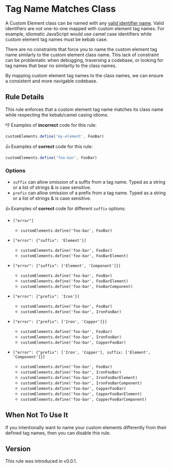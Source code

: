 # Tag Name Matches Class

A Custom Element class can be named with any [valid identifier name](https://mothereff.in/js-variables). Valid identifiers are not one-to-one mapped with custom element tag names. For example, idiomatic JavaScript would use camel case identifiers while custom element tag names must be kebab case.

There are no constraints that force you to name the custom element tag name similarly to the custom element class name. This lack of constraint can be problematic when debugging, traversing a codebase, or looking for tag names that bear no similarity to the class names.

By mapping custom element tag names to the class names, we can ensure a consistent and more navigable codebase.

## Rule Details

This rule enforces that a custom element tag name matches its class name while respecting the kebab/camel casing idioms.

👎 Examples of **incorrect** code for this rule:

```js
customElements.define('my-element', FooBar)
```

👍 Examples of **correct** code for this rule:

```js
customElements.define('foo-bar', FooBar)
```

### Options

- `suffix` can allow omission of a suffix from a tag name. Typed as a string or a list of strings & is case sensitive.
- `prefix` can allow omission of a prefix from a tag name. Typed as a string or a list of strings & is case sensitive.

👍 Examples of **correct** code for different `suffix` options:

- `["error"]`

  - `customElements.define('foo-bar', FooBar)`

- `["error": {"suffix": 'Element'}]`

  - `customElements.define('foo-bar', FooBar)`
  - `customElements.define('foo-bar', FooBarElement)`

- `["error": {"suffix": ['Element', 'Component']}]`

  - `customElements.define('foo-bar', FooBar)`
  - `customElements.define('foo-bar', FooBarElement)`
  - `customElements.define('foo-bar', FooBarComponent)`

- `["error": {"prefix": 'Iron'}]`

  - `customElements.define('foo-bar', FooBar)`
  - `customElements.define('foo-bar', IronFooBar)`

- `["error": {"prefix": ['Iron', 'Copper']}]`

  - `customElements.define('foo-bar', FooBar)`
  - `customElements.define('foo-bar', IronFooBar)`
  - `customElements.define('foo-bar', CopperFooBar)`

- `["error": {"prefix": ['Iron', 'Copper'], suffix: ['Element', 'Component']}]`
  - `customElements.define('foo-bar', FooBar)`
  - `customElements.define('foo-bar', IronFooBar)`
  - `customElements.define('foo-bar', IronFooBarElement)`
  - `customElements.define('foo-bar', IronFooBarComponent)`
  - `customElements.define('foo-bar', CopperFooBar)`
  - `customElements.define('foo-bar', CopperFooBarElement)`
  - `customElements.define('foo-bar', CopperFooBarComponent)`

## When Not To Use It

If you intentionally want to name your custom elements differently from their defined tag names, then you can disable this rule.

## Version

This rule was introduced in v0.0.1.
